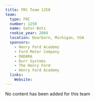 ```yaml
---
title: FRC Team 1250
team:
  type: FRC
  number: 1250
  name: Gator-Bots
  rookie_year: 2004
  location: Dearborn, Michigan, USA
  sponsors:
    - Henry Ford Academy
    - Ford Motor Company
    - DADARA
    - Durr Systems
    - The Henry Ford
    - Henry Ford Academy
  links:
    Website: 
---
```

No content has been added for this team